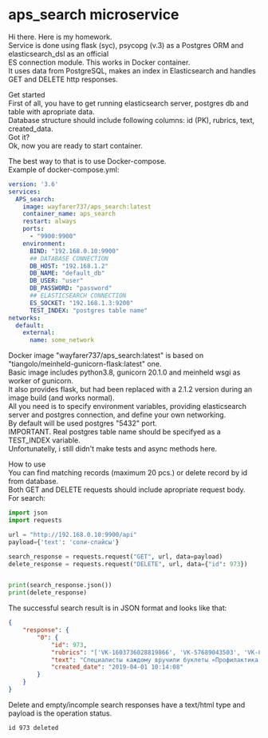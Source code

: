 # aps_search microservice  
  
Hi there. Here is my homework.  
Service is done using flask (syc), psycopg (v.3) as a Postgres ORM and elasticsearch_dsl as an official  
ES connection module. This works in Docker container.  
It uses data from PostgreSQL, makes an index in Elasticsearch and handles GET and DELETE http responses.  
  
Get started  
First of all, you have to get running elasticsearch server, postgres db and table with apropriate data.  
Database structure should include following columns: id (PK), rubrics, text, created_data.  
Got it?  
Ok, now you are ready to start container.  
  
The best way to that is to use Docker-compose.  
Example of docker-compose.yml:
```yml
version: '3.6'
services:
  APS_search:
    image: wayfarer737/aps_search:latest
    container_name: aps_search
    restart: always
    ports:
      - "9900:9900"
    environment:
      BIND: "192.168.0.10:9900"
      ## DATABASE CONNECTION
      DB_HOST: "192.168.1.2"
      DB_NAME: "default_db"
      DB_USER: "user"
      DB_PASSWORD: "password"
      ## ELASTICSEARCH CONNECTION
      ES_SOCKET: "192.168.1.3:9200"
      TEST_INDEX: "postgres table name"
networks:
  default:
    external:
      name: some_network
```
Docker image "wayfarer737/aps_search:latest" is based on "tiangolo/meinheld-gunicorn-flask:latest" one.  
Basic image includes python3.8, gunicorn 20.1.0 and meinheld wsgi as worker of gunicorn.  
It also provides flask, but had been replaced with a 2.1.2 version during an image build (and works normal).  
All you need is to specify environment variables, providing elasticsearch server and postgres connection, and define your own networking.  
By default will be used postgres "5432" port.  
IMPORTANT. Real postgres table name should be specifyed as a TEST_INDEX variable.  
Unfortunatelly, i still didn't make tests and async methods here. 

How to use  
You can find matching records (maximum 20 pcs.) or delete record by id from database.  
Both GET and DELETE requests should include apropriate request body.  
For search:  
```python
import json
import requests

url = "http://192.168.0.10:9900/api"
payload={'text': 'соли-спайсы'}

search_response = requests.request("GET", url, data=payload)
delete_response = requests.request("DELETE", url, data={"id": 973})


print(search_response.json())
print(delete_response)

```
The successful search result is in JSON format and looks like that:  
  
```json
{
    "response": {
        "0": {
            "id": 973,
            "rubrics": "['VK-1603736028819866', 'VK-57689043503', 'VK-81354963712']",
            "text": "Специалисты каждому вручили буклеты «Профилактика туберкулеза», «Подростковый суицид», «НЕТ спайсам»",
            "created_date": "2019-04-01 10:14:08"
        }
    }
}
```
Delete and empty/incomple search responses have a text/html type and payload is the operation status.

```
id 973 deleted
```



